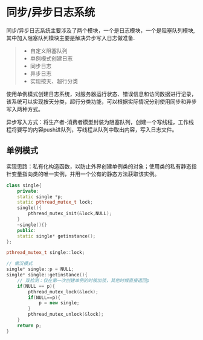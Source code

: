 
同步/异步日志系统
===============
同步/异步日志系统主要涉及了两个模块，一个是日志模块，一个是阻塞队列模块,其中加入阻塞队列模块主要是解决异步写入日志做准备.
> * 自定义阻塞队列
> * 单例模式创建日志
> * 同步日志
> * 异步日志
> * 实现按天、超行分类

使用单例模式创建日志系统，对服务器运行状态、错误信息和访问数据进行记录，该系统可以实现按天分类，超行分类功能，可以根据实际情况分别使用同步和异步写入两种方式。

异步写入方式：将生产者-消费者模型封装为阻塞队列，创建一个写线程，工作线程将要写的内容push进队列，写线程从队列中取出内容，写入日志文件。

## 单例模式
实现思路：私有化构造函数，以防止外界创建单例类的对象；使用类的私有静态指针变量指向类的唯一实例，并用一个公有的静态方法获取该实例。

```cpp
class single{
    private:
    static single *p;
    static pthread_mutex_t lock;
    single(){
        pthread_mutex_init(&lock,NULL);
    }
    ~single(){}
    public:
    static single* getinstance();
};

pthread_mutex_t single::lock;

// 懒汉模式
single* single::p = NULL;
single* single::getinstance(){
    // 双检测：仅在第一次创建单例的时候加锁，其他时候直接返回p
    if(NULL == p){
        pthread_mutex_lock(&lock);
        if(NULL==p){
            p = new single;
        }
        pthread_mutex_unlock(&lock);
    }
    return p;
}
```